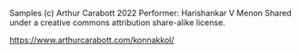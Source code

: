 Samples (c) Arthur Carabott 2022
Performer: Harishankar V Menon
Shared under a creative commons attribution share-alike license.

https://www.arthurcarabott.com/konnakkol/
